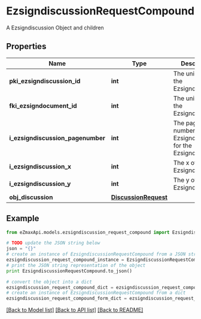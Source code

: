 # EzsigndiscussionRequestCompound

A Ezsigndiscussion Object and children

## Properties

Name | Type | Description | Notes
------------ | ------------- | ------------- | -------------
**pki_ezsigndiscussion_id** | **int** | The unique ID of the Ezsigndiscussion | [optional] 
**fki_ezsigndocument_id** | **int** | The unique ID of the Ezsigndocument | 
**i_ezsigndiscussion_pagenumber** | **int** | The page number in the Ezsigndocument for the Ezsigndiscussion | 
**i_ezsigndiscussion_x** | **int** | The x of the Ezsigndiscussion | 
**i_ezsigndiscussion_y** | **int** | The y of the Ezsigndiscussion | 
**obj_discussion** | [**DiscussionRequest**](DiscussionRequest.md) |  | 

## Example

```python
from eZmaxApi.models.ezsigndiscussion_request_compound import EzsigndiscussionRequestCompound

# TODO update the JSON string below
json = "{}"
# create an instance of EzsigndiscussionRequestCompound from a JSON string
ezsigndiscussion_request_compound_instance = EzsigndiscussionRequestCompound.from_json(json)
# print the JSON string representation of the object
print EzsigndiscussionRequestCompound.to_json()

# convert the object into a dict
ezsigndiscussion_request_compound_dict = ezsigndiscussion_request_compound_instance.to_dict()
# create an instance of EzsigndiscussionRequestCompound from a dict
ezsigndiscussion_request_compound_form_dict = ezsigndiscussion_request_compound.from_dict(ezsigndiscussion_request_compound_dict)
```
[[Back to Model list]](../README.md#documentation-for-models) [[Back to API list]](../README.md#documentation-for-api-endpoints) [[Back to README]](../README.md)


